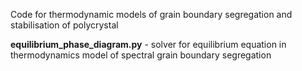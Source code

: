 Code for thermodynamic models of grain boundary segregation and stabilisation of polycrystal

**equilibrium_phase_diagram.py** - solver for equilibrium equation in thermodynamics model of spectral grain boundary segregation
